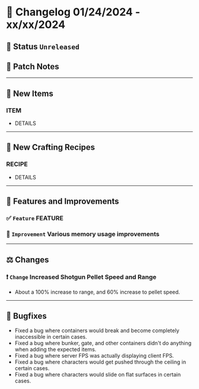 # :bookmark_tabs:  Changelog 01/24/2024 - xx/xx/2024

## :red_circle: Status `Unreleased`
<!-- ## :green_circle: Status `Released` -->

## :speech_balloon: Patch Notes

________

## :gun: New Items

### ITEM
- DETAILS

________

## :thread: New Crafting Recipes

### RECIPE
- DETAILS

________

## :loudspeaker: Features and Improvements


### :white_check_mark: `Feature` FEATURE

### :arrow_up_small: `Improvement` Various memory usage improvements

________

## :balance_scale: Changes

### :exclamation: `Change` Increased Shotgun Pellet Speed and Range
- About a 100% increase to range, and 60% increase to pellet speed.

________

## :bug: Bugfixes
- Fixed a bug where containers would break and become completely inaccessible in certain cases.
- Fixed a bug where bunker, gate, and other containers didn't do anything when adding the expected items.
- Fixed a bug where server FPS was actually displaying client FPS.
- Fixed a bug where characters would get pushed through the ceiling in certain cases.
- Fixed a bug where characters would slide on flat surfaces in certain cases.

